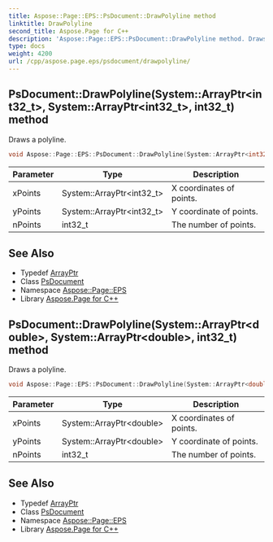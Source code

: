 ```yaml
---
title: Aspose::Page::EPS::PsDocument::DrawPolyline method
linktitle: DrawPolyline
second_title: Aspose.Page for C++
description: 'Aspose::Page::EPS::PsDocument::DrawPolyline method. Draws a polyline in C++.'
type: docs
weight: 4200
url: /cpp/aspose.page.eps/psdocument/drawpolyline/
---
```

## PsDocument::DrawPolyline(System::ArrayPtr\<int32_t\>, System::ArrayPtr\<int32_t\>, int32_t) method


Draws a polyline.

```cpp
void Aspose::Page::EPS::PsDocument::DrawPolyline(System::ArrayPtr<int32_t> xPoints, System::ArrayPtr<int32_t> yPoints, int32_t nPoints)
```


| Parameter | Type | Description |
| --- | --- | --- |
| xPoints | System::ArrayPtr\<int32_t\> | X coordinates of points. |
| yPoints | System::ArrayPtr\<int32_t\> | Y coordinate of points. |
| nPoints | int32_t | The number of points. |

## See Also

* Typedef [ArrayPtr](../../../system/arrayptr/)
* Class [PsDocument](../)
* Namespace [Aspose::Page::EPS](../../)
* Library [Aspose.Page for C++](../../../)
## PsDocument::DrawPolyline(System::ArrayPtr\<double\>, System::ArrayPtr\<double\>, int32_t) method


Draws a polyline.

```cpp
void Aspose::Page::EPS::PsDocument::DrawPolyline(System::ArrayPtr<double> xPoints, System::ArrayPtr<double> yPoints, int32_t nPoints)
```


| Parameter | Type | Description |
| --- | --- | --- |
| xPoints | System::ArrayPtr\<double\> | X coordinates of points. |
| yPoints | System::ArrayPtr\<double\> | Y coordinate of points. |
| nPoints | int32_t | The number of points. |

## See Also

* Typedef [ArrayPtr](../../../system/arrayptr/)
* Class [PsDocument](../)
* Namespace [Aspose::Page::EPS](../../)
* Library [Aspose.Page for C++](../../../)
